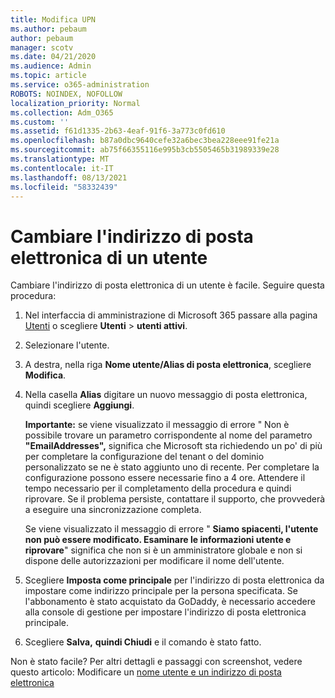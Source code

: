 ```yaml
---
title: Modifica UPN
ms.author: pebaum
author: pebaum
manager: scotv
ms.date: 04/21/2020
ms.audience: Admin
ms.topic: article
ms.service: o365-administration
ROBOTS: NOINDEX, NOFOLLOW
localization_priority: Normal
ms.collection: Adm_O365
ms.custom: ''
ms.assetid: f61d1335-2b63-4eaf-91f6-3a773c0fd610
ms.openlocfilehash: b87a0dbc9640cefe32a6bec3bea228eee91fe21a
ms.sourcegitcommit: ab75f66355116e995b3cb5505465b31989339e28
ms.translationtype: MT
ms.contentlocale: it-IT
ms.lasthandoff: 08/13/2021
ms.locfileid: "58332439"
---
```

# <a name="change-a-users-email-address"></a>Cambiare l'indirizzo di posta elettronica di un utente

Cambiare l'indirizzo di posta elettronica di un utente è facile. Seguire questa procedura:
  
1. Nel interfaccia di amministrazione di Microsoft 365 passare alla pagina [Utenti](https://go.microsoft.com/fwlink/p/?linkid=834822) o scegliere **Utenti** \> **utenti attivi**.
    
2. Selezionare l'utente.
    
3. A destra, nella riga **Nome utente/Alias di posta elettronica**, scegliere **Modifica**.
    
4. Nella casella **Alias** digitare un nuovo messaggio di posta elettronica, quindi scegliere **Aggiungi**.
    
    **Importante:** se viene visualizzato il messaggio di errore " Non è possibile trovare un parametro corrispondente al nome del parametro **"EmailAddresses",** significa che Microsoft sta richiedendo un po' di più per completare la configurazione del tenant o del dominio personalizzato se ne è stato aggiunto uno di recente. Per completare la configurazione possono essere necessarie fino a 4 ore. Attendere il tempo necessario per il completamento della procedura e quindi riprovare. Se il problema persiste, contattare il supporto, che provvederà a eseguire una sincronizzazione completa.
    
    Se viene visualizzato il messaggio di errore " **Siamo spiacenti, l'utente non può essere modificato. Esaminare le informazioni utente e riprovare**" significa che non si è un amministratore globale e non si dispone delle autorizzazioni per modificare il nome dell'utente.
    
5. Scegliere **Imposta come principale** per l'indirizzo di posta elettronica da impostare come indirizzo principale per la persona specificata. Se l'abbonamento è stato acquistato da GoDaddy, è necessario accedere alla console di gestione per impostare l'indirizzo di posta elettronica principale. 
    
6. Scegliere **Salva,** **quindi Chiudi** e il comando è stato fatto.
    
Non è stato facile? Per altri dettagli e passaggi con screenshot, vedere questo articolo: Modificare un [nome utente e un indirizzo di posta elettronica](https://docs.microsoft.com/microsoft-365/admin/add-users/change-a-user-name-and-email-address)
  

